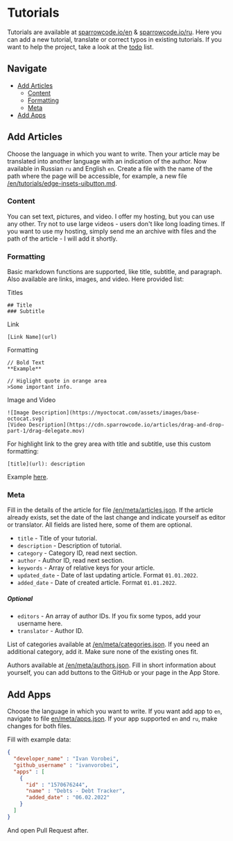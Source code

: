 # Tutorials

Tutorials are available at [sparrowcode.io/en](https://sparrowcode.io/en) & [sparrowcode.io/ru](https://sparrowcode.io).
Here you can add a new tutorial, translate or correct typos in existing tutorials. If you want to help the project, take a look at the [todo](https://github.com/sparrowcode/tutorials/blob/main/TODO.md) list.

## Navigate

- [Add Articles](#add-articles)
  - [Content](#content)
  - [Formatting](#formatting)
  - [Meta](#meta)
- [Add Apps](#add-apps)

## Add Articles

Choose the language in which you want to write. Then your article may be translated into another language with an indication of the author. Now available in Russian `ru` and English `en`.
Create a file with the name of the path where the page will be accessible, for example, a new file [/en/tutorials/edge-insets-uibutton.md](/en/tutorials/edge-insets-uibutton.md).

### Content

You can set text, pictures, and video. I offer my hosting, but you can use any other. Try not to use large videos - users don't like long loading times. If you want to use my hosting, simply send me an archive with files and the path of the article - I will add it shortly.

### Formatting

Basic markdown functions are supported, like title, subtitle, and paragraph. Also available are links, images, and video. Here provided list:

Titles

```
## Title
### Subtitle
```

Link

```
[Link Name](url)
```

Formatting

```
// Bold Text
**Example**

// Higlight quote in orange area  
>Some important info.
```

Image and Video
 
```
![Image Description](https://myoctocat.com/assets/images/base-octocat.svg)
[Video Description](https://cdn.sparrowcode.io/articles/drag-and-drop-part-1/drag-delegate.mov)
```

For highlight link to the grey area with title and subtitle, use this custom formatting:

```
[title](url): description
```
Example [here](https://sparrowcode.io/resources-for-ios-developer).

### Meta

Fill in the details of the article for file [/en/meta/articles.json](/en/meta/articles.json). If the article already exists, set the date of the last change and indicate yourself as editor or translator. All fields are listed here, some of them are optional.

- `title` - Title of your tutorial.
- `description` - Description of tutorial.
- `category` - Category ID, read next section.
- `author` - Author ID, read next section.
- `keywords` - Array of relative keys for your article.
- `updated_date` - Date of last updating article. Format `01.01.2022`.
- `added_date` - Date of created article. Format `01.01.2022`.

##### Optional

- `editors` - An array of author IDs. If you fix some typos, add your username here. 
- `translator` - Author ID.

List of categories available at [/en/meta/categories.json](/en/meta/categories.json). If you need an additional category, add it. Make sure none of the existing ones fit.

Authors available at [/en/meta/authors.json](/en/meta/authors.json). Fill in short information about yourself, you can add buttons to the GitHub or your page in the App Store.

## Add Apps

Choose the language in which you want to write. If you want add app to `en`, navigate to file [en/meta/apps.json](en/meta/apps.json). If your app supported `en` and `ru`, make changes for both files.

Fill with example data: 

```json
{
  "developer_name" : "Ivan Vorobei",
  "github_username" : "ivanvorobei",
  "apps" : [
    {
      "id" : "1570676244",
      "name" : "Debts - Debt Tracker",
      "added_date" : "06.02.2022"
    }
  ]
}
```

And open Pull Request after.

